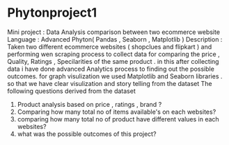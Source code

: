 # Phytonproject1
Mini project : Data Analysis comparison between two ecommerce website Language : Advanced Phyton( Pandas , Seaborn , Matplotlib ) Description : Taken two different ecommerce websites ( shopclues and flipkart ) and performing wen scraping process to collect data for comparing the price , Quality, Ratings , Specilarities of the same product . in this after collecting data i have done advanced Analytics process to finding out the possible outcomes. for graph visulization we used Matplotlib and Seaborn libraries . so that we have clear visulization and story telling from the dataset The following questions derived from the dataset
1. Product analysis based on price , ratings , brand ? 
2. Comparing how many total no of items available's on each websites? 
3. comparing how many total no of product have different values in each websites? 
4. what was the possible outcomes of this project?
